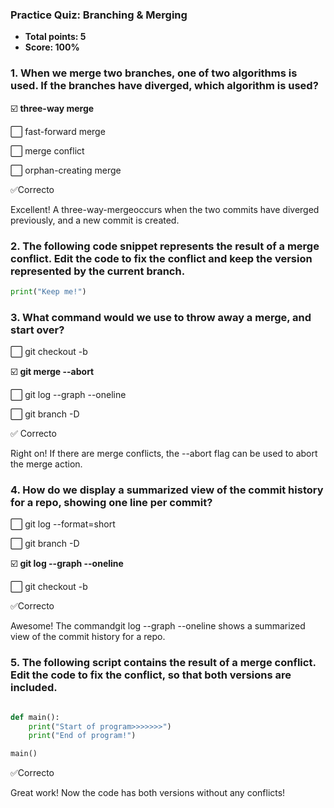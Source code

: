 ### Practice Quiz: Branching & Merging
* **Total points: 5**
* **Score: 100%**

### 1. When we merge two branches, one of two algorithms is used. If the branches have diverged, which algorithm is used?

☑️ **three-way merge**

⬜ fast-forward merge

⬜ merge conflict

⬜ orphan-creating merge

✅Correcto

Excellent! A three-way-mergeoccurs when the two commits have diverged previously, and a new commit is created.

### 2. The following code snippet represents the result of a merge conflict. Edit the code to fix the conflict and keep the version represented by the current branch.

``` PYTHON
print("Keep me!")
```



### 3. What command would we use to throw away a merge, and start over?

⬜ git checkout -b <branch>

☑️ **git merge --abort**

⬜ git log --graph --oneline

⬜ git branch -D <name>

✅ Correcto

Right on! If there are merge conflicts, the --abort flag can be used to abort the merge action.

### 4. How do we display a summarized view of the commit history for a repo, showing one line per commit?

⬜ git log --format=short

⬜ git branch -D <name>

☑️ **git log --graph --oneline**

⬜ git checkout -b <branch>

✅Correcto

Awesome! The commandgit log --graph --oneline shows a summarized view of the commit history for a repo.

### 5. The following script contains the result of a merge conflict. Edit the code to fix the conflict, so that both versions are included.

``` PYTHON

def main():
    print("Start of program>>>>>>>")
    print("End of program!")

main()
```
✅Correcto

Great work! Now the code has both versions without any
conflicts!
